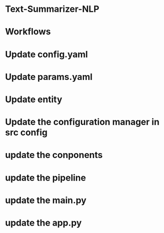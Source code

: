 # Text-Summarizer-NLP

# Workflows
# Update config.yaml
# Update params.yaml
# Update entity
# Update the configuration manager in src config
# update the conponents
# update the pipeline
# update the main.py
# update the app.py